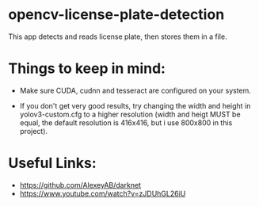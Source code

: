 # opencv-license-plate-detection

This app detects and reads license plate, then stores them in a file.

# Things to keep in mind:

- Make sure CUDA, cudnn and tesseract are configured on your system.

- If you don't get very good results, try changing the width and height in yolov3-custom.cfg to a higher resolution (width and heigt MUST be equal, the default resolution is 416x416, but i use 800x800 in this project).

# Useful Links:

- https://github.com/AlexeyAB/darknet
- https://www.youtube.com/watch?v=zJDUhGL26iU